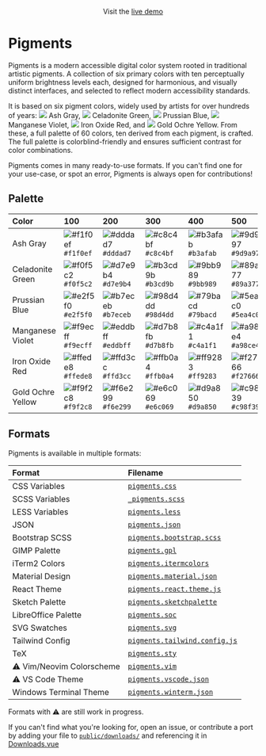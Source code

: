 <p align="center"> Visit the <a href="https://gien.app/pigments">live demo</a> </p>

# Pigments 

Pigments is a modern accessible digital color system rooted in traditional artistic pigments. A collection of six primary colors with ten perceptually uniform brightness levels each, designed for harmonious, and visually distinct interfaces, and selected to reflect modern accessibility standards.

It is based on six pigment colors, widely used by artists for over hundreds of years: ![](https://placehold.co/16x16/9d9a97/9d9a97) Ash Gray, ![](https://placehold.co/16x16/788d64/788d64) Celadonite Green, ![](https://placehold.co/16x16/074248/074248) Prussian Blue, ![](https://placehold.co/16x16/6d4da5/6d4da5) Manganese Violet, ![](https://placehold.co/16x16/94202b/94202b) Iron Oxide Red, and ![](https://placehold.co/16x16/9f6520/9f6520) Gold Ochre Yellow. From these, a full palette of 60 colors, ten derived from each pigment, is crafted. The full palette is colorblind-friendly and ensures sufficient contrast for color combinations.

Pigments comes in many ready-to-use formats. If you can't find one for your use-case, or spot an error, Pigments is always open for contributions!

## Palette

| Color             | 100 | 200 | 300 | 400 | 500 | 600 | 700 | 800 | 900 | 1000 |
|:------------------|:-----|:-----|:-----|:-----|:-----|:-----|:-----|:-----|:-----|:-----|
| Ash Gray          | ![#f1f0ef](https://placehold.co/100x100/f1f0ef/f1f0ef.png) `#f1f0ef` | ![#dddad7](https://placehold.co/100x100/dddad7/dddad7.png) `#dddad7` | ![#c8c4bf](https://placehold.co/100x100/c8c4bf/c8c4bf.png) `#c8c4bf` | ![#b3afab](https://placehold.co/100x100/b3afab/b3afab.png) `#b3afab` | ![#9d9a97](https://placehold.co/100x100/9d9a97/9d9a97.png) `#9d9a97` | ![#898683](https://placehold.co/100x100/898683/898683.png) `#898683` | ![#75726f](https://placehold.co/100x100/75726f/75726f.png) `#75726f` | ![#615f5d](https://placehold.co/100x100/615f5d/615f5d.png) `#615f5d` | ![#4f4d4a](https://placehold.co/100x100/4f4d4a/4f4d4a.png) `#4f4d4a` | ![#3d3b38](https://placehold.co/100x100/3d3b38/3d3b38.png) `#3d3b38` |
| Celadonite Green  | ![#f0f5c2](https://placehold.co/100x100/f0f5c2/f0f5c2.png) `#f0f5c2` | ![#d7e9b4](https://placehold.co/100x100/d7e9b4/d7e9b4.png) `#d7e9b4` | ![#b3cd9b](https://placehold.co/100x100/b3cd9b/b3cd9b.png) `#b3cd9b` | ![#9bb989](https://placehold.co/100x100/9bb989/9bb989.png) `#9bb989` | ![#89a377](https://placehold.co/100x100/89a377/89a377.png) `#89a377` | ![#788d64](https://placehold.co/100x100/788d64/788d64.png) `#788d64` | ![#677851](https://placehold.co/100x100/677851/677851.png) `#677851` | ![#56633f](https://placehold.co/100x100/56633f/56633f.png) `#56633f` | ![#4a512d](https://placehold.co/100x100/4a512d/4a512d.png) `#4a512d` | ![#40401f](https://placehold.co/100x100/40401f/40401f.png) `#40401f` |
| Prussian Blue     | ![#e2f5f0](https://placehold.co/100x100/e2f5f0/e2f5f0.png) `#e2f5f0` | ![#b7eceb](https://placehold.co/100x100/b7eceb/b7eceb.png) `#b7eceb` | ![#98d4dd](https://placehold.co/100x100/98d4dd/98d4dd.png) `#98d4dd` | ![#79bacd](https://placehold.co/100x100/79bacd/79bacd.png) `#79bacd` | ![#5ea4c0](https://placehold.co/100x100/5ea4c0/5ea4c0.png) `#5ea4c0` | ![#4590a9](https://placehold.co/100x100/4590a9/4590a9.png) `#4590a9` | ![#2e7c92](https://placehold.co/100x100/2e7c92/2e7c92.png) `#2e7c92` | ![#176778](https://placehold.co/100x100/176778/176778.png) `#176778` | ![#0b5561](https://placehold.co/100x100/0b5561/0b5561.png) `#0b5561` | ![#074248](https://placehold.co/100x100/074248/074248.png) `#074248` |
| Manganese Violet  | ![#f9ecff](https://placehold.co/100x100/f9ecff/f9ecff.png) `#f9ecff` | ![#eddbff](https://placehold.co/100x100/eddbff/eddbff.png) `#eddbff` | ![#d7b8fb](https://placehold.co/100x100/d7b8fb/d7b8fb.png) `#d7b8fb` | ![#c4a1f1](https://placehold.co/100x100/c4a1f1/c4a1f1.png) `#c4a1f1` | ![#a98ce4](https://placehold.co/100x100/a98ce4/a98ce4.png) `#a98ce4` | ![#9177d4](https://placehold.co/100x100/9177d4/9177d4.png) `#9177d4` | ![#7e62c0](https://placehold.co/100x100/7e62c0/7e62c0.png) `#7e62c0` | ![#6d4da5](https://placehold.co/100x100/6d4da5/6d4da5.png) `#6d4da5` | ![#5f3f7e](https://placehold.co/100x100/5f3f7e/5f3f7e.png) `#5f3f7e` | ![#502f5a](https://placehold.co/100x100/502f5a/502f5a.png) `#502f5a` |
| Iron Oxide Red    | ![#ffede8](https://placehold.co/100x100/ffede8/ffede8.png) `#ffede8` | ![#ffd3cc](https://placehold.co/100x100/ffd3cc/ffd3cc.png) `#ffd3cc` | ![#ffb0a4](https://placehold.co/100x100/ffb0a4/ffb0a4.png) `#ffb0a4` | ![#ff9283](https://placehold.co/100x100/ff9283/ff9283.png) `#ff9283` | ![#f27666](https://placehold.co/100x100/f27666/f27666.png) `#f27666` | ![#e15953](https://placehold.co/100x100/e15953/e15953.png) `#e15953` | ![#cb4245](https://placehold.co/100x100/cb4245/cb4245.png) `#cb4245` | ![#aa333f](https://placehold.co/100x100/aa333f/aa333f.png) `#aa333f` | ![#94202b](https://placehold.co/100x100/94202b/94202b.png) `#94202b` | ![#720d1e](https://placehold.co/100x100/720d1e/720d1e.png) `#720d1e` |
| Gold Ochre Yellow | ![#f9f2c8](https://placehold.co/100x100/f9f2c8/f9f2c8.png) `#f9f2c8` | ![#f6e299](https://placehold.co/100x100/f6e299/f6e299.png) `#f6e299` | ![#e6c069](https://placehold.co/100x100/e6c069/e6c069.png) `#e6c069` | ![#d9a850](https://placehold.co/100x100/d9a850/d9a850.png) `#d9a850` | ![#c98f39](https://placehold.co/100x100/c98f39/c98f39.png) `#c98f39` | ![#b77927](https://placehold.co/100x100/b77927/b77927.png) `#b77927` | ![#9f6520](https://placehold.co/100x100/9f6520/9f6520.png) `#9f6520` | ![#825420](https://placehold.co/100x100/825420/825420.png) `#825420` | ![#5f3d16](https://placehold.co/100x100/5f3d16/5f3d16.png) `#5f3d16` | ![#4b3313](https://placehold.co/100x100/4b3313/4b3313.png) `#4b3313` |

## Formats

Pigments is available in multiple formats:

| Format                 | Filename                                                                      |
|:-----------------------|:------------------------------------------------------------------------------|
| CSS Variables          | [`pigments.css`](public/downloads/pigments.css)                               |
| SCSS Variables         | [`_pigments.scss`](public/downloads/_pigments.scss)                           |
| LESS Variables         | [`pigments.less`](public/downloads/pigments.less)                             |
| JSON                   | [`pigments.json`](public/downloads/pigments.json)                             |
| Bootstrap SCSS         | [`pigments.bootstrap.scss`](public/downloads/pigments.bootstrap.scss)         |
| GIMP Palette           | [`pigments.gpl`](public/downloads/pigments.gpl)                               |
| iTerm2 Colors          | [`pigments.itermcolors`](public/downloads/pigments.itermcolors)               |
| Material Design        | [`pigments.material.json`](public/downloads/pigments.material.json)           |
| React Theme            | [`pigments.react.theme.js`](public/downloads/pigments.react.theme.js)         |
| Sketch Palette         | [`pigments.sketchpalette`](public/downloads/pigments.sketchpalette)           |
| LibreOffice Palette    | [`pigments.soc`](public/downloads/pigments.soc)                               |
| SVG Swatches           | [`pigments.svg`](public/downloads/pigments.svg)                               |
| Tailwind Config        | [`pigments.tailwind.config.js`](public/downloads/pigments.tailwind.config.js) |
| TeX                    | [`pigments.sty`](public/downloads/pigments.sty)                               |
| ⚠️ Vim/Neovim Colorscheme | [`pigments.vim`](public/downloads/pigments.vim)                               |
| ⚠️ VS Code Theme        | [`pigments.vscode.json`](public/downloads/pigments.vscode.json)               |
| Windows Terminal Theme | [`pigments.winterm.json`](pigments.winterm.json)                              |

Formats with ⚠️ are still work in progress.

If you can't find what you're looking for, open an issue, or contribute a port by adding your file to [`public/downloads/`](public/downloads) and referencing it in [Downloads.vue](src/components/Downloads.vue) 
